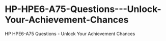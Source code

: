# HP-HPE6-A75-Questions---Unlock-Your-Achievement-Chances
HP HPE6-A75 Questions - Unlock Your Achievement Chances
